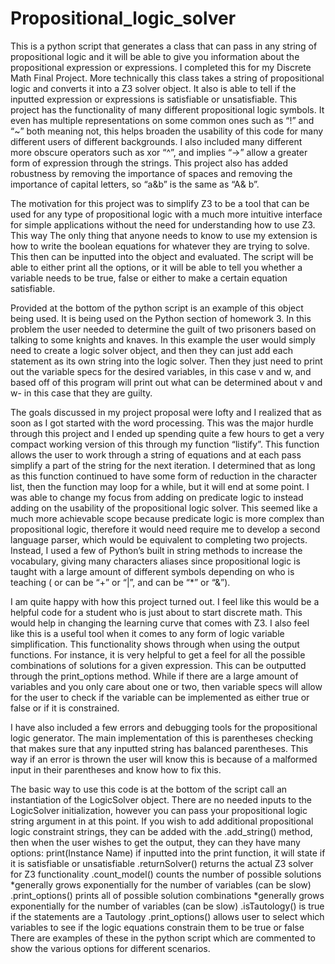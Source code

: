 # Propositional_logic_solver
This is a python script that generates a class that can pass in any string of propositional logic and it will be able to give you information about the propositional expression or expressions. I completed this for my Discrete Math Final Project. More technically this class takes a string of propositional logic and converts it into a Z3 solver object. It also is able to tell if the inputted expression or expressions is satisfiable or unsatisfiable. This project has the functionality of many different  propositional logic symbols. It even has multiple representations on some common ones such as “!” and “~” both meaning not, this helps broaden the usability of this code for many different users of different backgrounds. I also included many different more obscure operators such as xor “^”, and implies “->” allow a greater form of expression through the strings. This project also has added robustness by removing the importance of spaces and removing the importance of capital letters, so “a&b” is the same as “A&  b”.

The motivation for this project was to simplify Z3 to be a tool that can be used for any type of propositional logic with a much more intuitive interface for simple applications without the need for understanding how to use Z3. This way The only thing that anyone needs to know to use my extension is how to write the boolean equations for whatever they are trying to solve. This then can be inputted into the object and evaluated. The script will be able to either print all the options, or it will be able to tell you whether a variable needs to be true, false or either to make a certain equation satisfiable. 

Provided at the bottom of the python script is an example of this object being used. It is being used on the Python section of homework 3. In this problem the user needed to determine the guilt of two prisoners based on talking to some knights and knaves. In this example the user would simply need to create a logic solver object, and then they can just add each statement as its own string into the logic solver. Then they just need to print out the variable specs for the desired variables, in this case v and w, and based off of this program will print out what can be determined about v and w- in this case that they are guilty.

The goals discussed in my project proposal were lofty and I realized that as soon as I got started with the word processing. This was the major hurdle through this project and I ended up spending quite a few hours to get a very compact working version of this through my function “listify”. This function allows the user to work through a string of equations and at each pass simplify a part of the string for the next iteration. I determined that as long as this function continued to have some form of reduction in the character list, then the function may loop for a while, but it will end at some point. I was able to change my focus from adding on predicate logic to instead adding on the usability of the propositional logic solver. This seemed like a much more achievable scope because predicate logic is more complex than propositional logic, therefore it would need require me to develop a second language parser, which would be equivalent to completing two projects. Instead, I used a few of Python’s built in string methods to increase the vocabulary, giving many characters aliases since propositional logic is taught with a large amount of different symbols depending on who is teaching ( or can be “+” or “|”, and can be “*” or “&”).

I am quite happy with how this project turned out. I feel like this would be a helpful code for a student who is just about to start discrete math. This would help in changing the learning curve that comes with Z3. I also feel like this is a useful tool when it comes to any form of logic variable simplification. This functionality shows through when using the output functions. For instance, it is very helpful to get a feel for all the possible combinations of solutions for a given expression. This can be outputted through the print_options method. While if there are a large amount of variables and you only care about one or two, then variable specs will allow for the user to check if the variable can be implemented as either true or false or if it is constrained.

I have also included a few errors and debugging tools for the propositional logic generator. The main implementation of this is parentheses checking that makes sure that any inputted string has balanced parentheses. This way if an error is thrown the user will know this is because of a malformed input in their parentheses and know how to fix this. 

The basic way to use this code is at the bottom of the script call an instantiation of the LogicSolver object. There are no needed inputs to the LogicSolver initialization, however you can pass your propositional logic string argument in at this point. If you wish to add additional propositional logic constraint strings, they can be added with the .add_string() method, then when the user wishes to get the output, they can they have many options:
print(Instance Name) if inputted into the print function, it will state if it is satisfiable or unsatisfiable
.returnSolver() returns the actual Z3 solver for Z3 functionality
.count_model() counts the number of possible solutions *generally grows exponentially for the number of variables (can be slow)
.print_options() prints all of possible solution combinations *generally grows exponentially for the number of variables (can be slow)
.isTautology() is true if the statements are a Tautology
.print_options() allows user to select which variables to see if the logic equations constrain them to be true or false
There are examples of these in the python script which are commented to show the various options for different scenarios.

